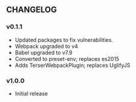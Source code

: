 ## CHANGELOG

### v0.1.1
* Updated packages to fix vulnerabilities.
* Webpack upgraded to v4
* Babel upgraded to v7.9
* Converted to preset-env; replaces es2015
* Adds TerserWebpackPlugin; replaces UglifyJS

### v1.0.0
* Initial release